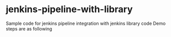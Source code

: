 # jenkins-pipeline-with-library
Sample code for jenkins pipeline integration with jenkins library code
Demo steps are as following
